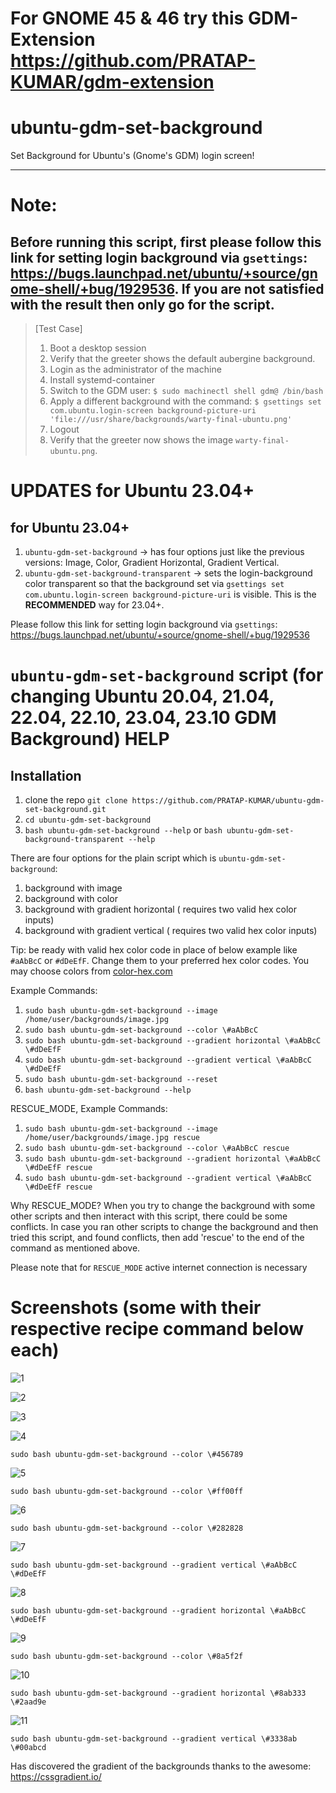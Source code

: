 # For GNOME 45 & 46 try this GDM-Extension https://github.com/PRATAP-KUMAR/gdm-extension

# ubuntu-gdm-set-background

Set Background for Ubuntu's (Gnome's GDM) login screen!

----

# Note:
## Before running this script, first please follow this link for setting login background via `gsettings`: https://bugs.launchpad.net/ubuntu/+source/gnome-shell/+bug/1929536. If you are not satisfied with the result then only go for the script.

> [Test Case]
>
> 1. Boot a desktop session
> 2. Verify that the greeter shows the default aubergine background.
> 3. Login as the administrator of the machine
> 4. Install systemd-container
> 5. Switch to the GDM user:
>    `$ sudo machinectl shell gdm@ /bin/bash`
> 6. Apply a different background with the command:
>    `$ gsettings set com.ubuntu.login-screen background-picture-uri 'file:///usr/share/backgrounds/warty-final-ubuntu.png'`
> 7. Logout
> 8. Verify that the greeter now shows the image `warty-final-ubuntu.png`.

# UPDATES for Ubuntu 23.04+

## for Ubuntu 23.04+

1. `ubuntu-gdm-set-background` -> has four options just like the previous versions: Image, Color, Gradient Horizontal, Gradient Vertical.
2. `ubuntu-gdm-set-background-transparent` -> sets the login-background color transparent so that the background set via `gsettings set com.ubuntu.login-screen background-picture-uri` is visible. This is the **RECOMMENDED** way for 23.04+.

Please follow this link for setting login background via `gsettings`: https://bugs.launchpad.net/ubuntu/+source/gnome-shell/+bug/1929536

# `ubuntu-gdm-set-background` script (for changing Ubuntu 20.04, 21.04, 22.04, 22.10, 23.04, 23.10 GDM Background) HELP

<!--Download the script with one of these commands:

```console
$ wget -q https://raw.githubusercontent.com/PRATAP-KUMAR/ubuntu-gdm-set-background/main/ubuntu-gdm-set-background && chmod +x ubuntu-gdm-set-background
$ curl -fL 'https://raw.githubusercontent.com/PRATAP-KUMAR/ubuntu-gdm-set-background/main/ubuntu-gdm-set-background' -o ubuntu-gdm-set-background && chmod +x ubuntu-gdm-set-background
```-->
## Installation
1. clone the repo `git clone https://github.com/PRATAP-KUMAR/ubuntu-gdm-set-background.git`
2. `cd ubuntu-gdm-set-background` 
3. `bash ubuntu-gdm-set-background --help` or `bash ubuntu-gdm-set-background-transparent --help`

There are four options for the plain script which is `ubuntu-gdm-set-background`:

1. background with image
2. background with color
3. background with gradient horizontal ( requires two valid hex color inputs)
4. background with gradient vertical ( requires two valid hex color inputs)

Tip: be ready with valid hex color code in place of below example like `#aAbBcC` or `#dDeEfF`. Change them to your preferred hex color codes.
You may choose colors from [color-hex.com](https://www.color-hex.com/)

Example Commands:

1. `sudo bash ubuntu-gdm-set-background --image /home/user/backgrounds/image.jpg`
2. `sudo bash ubuntu-gdm-set-background --color \#aAbBcC`
3. `sudo bash ubuntu-gdm-set-background --gradient horizontal \#aAbBcC \#dDeEfF`
4. `sudo bash ubuntu-gdm-set-background --gradient vertical \#aAbBcC \#dDeEfF`
5. `sudo bash ubuntu-gdm-set-background --reset`
6. `bash ubuntu-gdm-set-background --help`

RESCUE_MODE, Example Commands:

1. `sudo bash ubuntu-gdm-set-background --image /home/user/backgrounds/image.jpg rescue`
2. `sudo bash ubuntu-gdm-set-background --color \#aAbBcC rescue`
3. `sudo bash ubuntu-gdm-set-background --gradient horizontal \#aAbBcC \#dDeEfF rescue`
4. `sudo bash ubuntu-gdm-set-background --gradient vertical \#aAbBcC \#dDeEfF rescue`

Why RESCUE_MODE?
When you try to change the background with some other scripts and then interact with this script,
there could be some conflicts. In case you ran other scripts to change the background and then tried this script,
and found conflicts, then add 'rescue' to the end of the command as mentioned above.

Please note that for `RESCUE_MODE` active internet connection is necessary

# Screenshots (some with their respective recipe command below each)

![1](https://user-images.githubusercontent.com/40719899/138041931-c61f5223-b446-47f4-bc30-4926b380db9f.png)

![2](https://user-images.githubusercontent.com/40719899/138041947-ca1d8f27-a294-45c4-9f0a-50e6c5de8004.png)

![3](https://user-images.githubusercontent.com/40719899/138041955-321aa1bb-1d1f-4b61-96ff-9accc129b846.png)

![4](https://user-images.githubusercontent.com/40719899/138041957-e8dcae5c-b52d-4c58-be04-d899b9e49ce8.png)

`sudo bash ubuntu-gdm-set-background --color \#456789`

![5](https://user-images.githubusercontent.com/40719899/138041959-32db8c1b-7679-4513-9c15-5071f231f796.png)

`sudo bash ubuntu-gdm-set-background --color \#ff00ff`

![6](https://user-images.githubusercontent.com/40719899/138041960-3978f9c0-8cee-4a68-82fb-5f77865c8c77.png)

`sudo bash ubuntu-gdm-set-background --color \#282828`

![7](https://user-images.githubusercontent.com/40719899/138041961-7c58337d-9cbb-42d4-974f-d260a024e5fd.png)

`sudo bash ubuntu-gdm-set-background --gradient vertical \#aAbBcC \#dDeEfF`

![8](https://user-images.githubusercontent.com/40719899/138041963-a4981163-1c1f-4886-9a67-cfc1827a5d80.png)

`sudo bash ubuntu-gdm-set-background --gradient horizontal \#aAbBcC \#dDeEfF`

![9](https://user-images.githubusercontent.com/40719899/138041973-bde88f7c-8fe5-4862-87bc-3affd4d44dbf.png)

`sudo bash ubuntu-gdm-set-background --color \#8a5f2f`

![10](https://user-images.githubusercontent.com/40719899/138041974-e229d7a4-9950-4eec-b837-716d7947b192.png)

`sudo bash ubuntu-gdm-set-background --gradient horizontal \#8ab333 \#2aad9e`

![11](https://user-images.githubusercontent.com/40719899/138041976-8c6f1f36-a32c-4ed3-993d-22fe66a9fc42.png)

`sudo bash ubuntu-gdm-set-background --gradient vertical \#3338ab \#00abcd`

Has discovered the gradient of the backgrounds thanks to the awesome: https://cssgradient.io/
